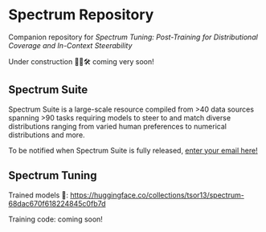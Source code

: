 # Spectrum Repository
Companion repository for *Spectrum Tuning: Post-Training for Distributional Coverage and In-Context Steerability*

Under construction 🚜🦺🛠️ coming very soon!

## Spectrum Suite

Spectrum Suite is a large-scale resource compiled from >40 data sources spanning >90 tasks requiring models to steer to and match diverse distributions ranging from varied human preferences to numerical distributions and more.

To be notified when Spectrum Suite is fully released, [enter your email here!](https://docs.google.com/forms/d/e/1FAIpQLSe9o_KCmmBBgAUPHIwNg16jcLBtuIc-8zcydHQ3mWzx861qBw/viewform?usp=sharing&ouid=100867825220153270386)

## Spectrum Tuning
Trained models 🤗: https://huggingface.co/collections/tsor13/spectrum-68dac670f618224845c0fb7d

Training code: coming soon!
